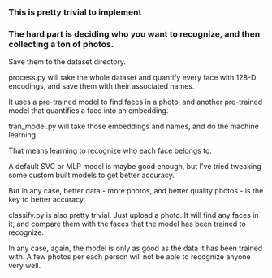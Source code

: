 ### This is pretty trivial to implement

### The hard part is deciding who you want to recognize, and then collecting a ton of photos.

Save them to the dataset directory. 

process.py will take the whole dataset and quantify every face with 128-D encodings,
and save them with their associated names.

It uses a pre-trained model to find faces in a photo, and another pre-trained model that quantifies a face into an embedding.

tran_model.py will take those embeddings and names, and do the machine learning.

That means learning to recognize who each face belongs to.

A default SVC or MLP model is maybe good enough, but I've tried tweaking some custom built models to get better accuracy. 

But in any case, better data - more photos, and better quality photos - is the key to better accuracy.

classify.py is also pretty trivial. Just upload a photo. It will find any faces in it,
and compare them with the faces that the model has been trained to recognize.

In any case, again, the model is only as good as the data it has been trained with. A few photos per each person will not
be able to recognize anyone very well.
